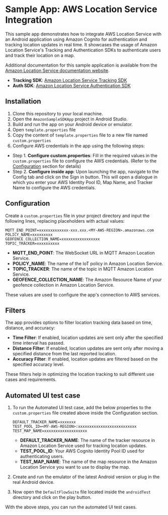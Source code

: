 # Sample App: AWS Location Service Integration

This sample app demonstrates how to integrate AWS Location Service with an Android application using Amazon Cognito for authentication and tracking location updates in real time. It showcases the usage of Amazon Location Service's Tracking and Authentication SDKs to authenticate users and track their location on a map.

Additional documentation for this sample application is available from the [Amazon Location Service documentation website](https://docs.aws.amazon.com/location/latest/developerguide/qs-android-tracking.html).

- **Tracking SDK**: [Amazon Location Service Tracking SDK](https://github.com/aws-geospatial/amazon-location-mobile-tracking-sdk-android)
- **Auth SDK**: [Amazon Location Service Authentication SDK](https://github.com/aws-geospatial/amazon-location-mobile-auth-sdk-android)

## Installation

1. Clone this repository to your local machine.
2. Open the `AmazonSampleSDKApp` project in Android Studio.
3. Build and run the app on your Android device or emulator.
4. Open `template.properties` file
5. Copy the content of `template.properties` file to a new file named `custom.properties`
6. Configure AWS credentials in the app using the following steps:
  - Step 1. **Configure custom.properties**: Fill in the required values in the `custom.properties` file to configure the AWS credentials. (Refer to the [Configuration](#configuration) section for details)
  - Step 2. **Configure inside app**: Upon launching the app, navigate to the Config tab and click on the Sign in button. This will open a dialogue in which you enter your AWS Identity Pool ID, Map Name, and Tracker Name to configure the AWS credentials.

## Configuration

Create a `custom.properties` file in your project directory and input the following lines, replacing placeholders with actual values:

 ```properties
 MQTT_END_POINT=xxxxxxxxxxxxx-xxx.xxx.<MY-AWS-REGION>.amazonaws.com
 POLICY_NAME=xxxxxxxxx
 GEOFENCE_COLLECTION_NAME=xxxxxxxxxxxxxxxxx
 TOPIC_TRACKER=xxxxxxxxxx
```

- **MQTT_END_POINT**: The WebSocket URL in MQTT Amazon Location Service.
- **POLICY_NAME**: The name of the IoT policy in Amazon Location Service.
- **TOPIC_TRACKER**: The name of the topic in MQTT Amazon Location Service.
- **GEOFENCE_COLLECTION_NAME**: The Amazon Resource Name of your geofence collection in Amazon Location Service.

These values are used to configure the app's connection to AWS services.

## Filters

The app provides options to filter location tracking data based on time, distance, and accuracy:

- **Time Filter**: If enabled, location updates are sent only after the specified time interval has passed.
- **Distance Filter**: If enabled, location updates are sent only after moving a specified distance from the last reported location.
- **Accuracy Filter**: If enabled, location updates are filtered based on the specified accuracy level.

These filters help in optimizing the location tracking to suit different use cases and requirements.

## Automated UI test case

1. To run the Automated UI test case, add the below properties to the `custom.properties` file created above inside the Configuration section.

    ```properties
    DEFAULT_TRACKER_NAME=xxxxxxx
    TEST_POOL_ID=<MY-AWS-REGION>:xxxxxxxxxxxxxxxxxxxxxxxxxx
    TEST_MAP_NAME=xxxxxxxxxxxxxxxxxxx
   ```

   - **DEFAULT_TRACKER_NAME**: The name of the tracker resource in Amazon Location Service used for tracking location updates.
   - **TEST_POOL_ID**: Your AWS Cognito Identity Pool ID used for authenticating users.
   - **TEST_MAP_NAME**: The name of the map resource in the Amazon Location Service you want to use to display the map.

2. Create and run the emulator of the latest Android version or plug in the real Android device.
3. Now open the `DefaultFlowSuite` file located inside the `androidTest` directory and click on the play button.

With the above steps, you can run the automated UI test cases.